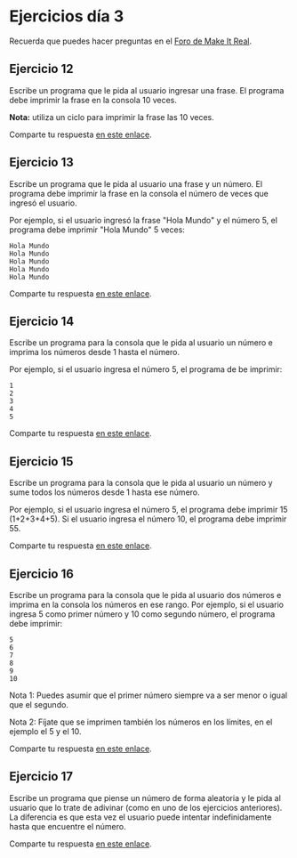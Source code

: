 # Ejercicios día 3

Recuerda que puedes hacer preguntas en el [Foro de Make It Real](https://foro.makeitreal.camp/c/intro-javascript-sept-2022/).

## Ejercicio 12

Escribe un programa que le pida al usuario ingresar una frase. El programa debe imprimir la frase en la consola 10 veces.

**Nota:** utiliza un ciclo para imprimir la frase las 10 veces.

Comparte tu respuesta [en este enlace](https://foro.makeitreal.camp/t/respuestas-ejercicio-12-js-septiembre-2022/6252).

## Ejercicio 13

Escribe un programa que le pida al usuario una frase y un número. El programa debe imprimir la frase en la consola el número de veces que ingresó el usuario.

Por ejemplo, si el usuario ingresó la frase "Hola Mundo" y el número 5, el programa debe imprimir "Hola Mundo" 5 veces:

```
Hola Mundo
Hola Mundo
Hola Mundo
Hola Mundo
Hola Mundo
```

Comparte tu respuesta [en este enlace](https://foro.makeitreal.camp/t/respuestas-ejercicio-13-js-septiembre-2022/6253).

## Ejercicio 14

Escribe un programa para la consola que le pida al usuario un número e imprima los números desde 1 hasta el número.

Por ejemplo, si el usuario ingresa el número 5, el programa de be imprimir:

```
1
2
3
4
5
```

Comparte tu respuesta [en este enlace](https://foro.makeitreal.camp/t/respuestas-ejercicio-14-js-septiembre-2022/6254).

## Ejercicio 15

Escribe un programa para la consola que le pida al usuario un número y sume todos los números desde 1 hasta ese número.

Por ejemplo, si el usuario ingresa el número 5, el programa debe imprimir 15 (1+2+3+4+5). Si el usuario ingresa el número 10, el programa debe imprimir 55.

Comparte tu respuesta [en este enlace](https://foro.makeitreal.camp/t/respuestas-ejercicio-15-js-septiembre-2022/6255).

## Ejercicio 16

Escribe un programa para la consola que le pida al usuario dos números e imprima en la consola los números en ese rango. Por ejemplo, si el usuario ingresa 5 como primer número y 10 como segundo número, el programa debe imprimir:

```
5
6
7
8
9
10
```

Nota 1: Puedes asumir que el primer número siempre va a ser menor o igual que el segundo.

Nota 2: Fíjate que se imprimen también los números en los límites, en el ejemplo el 5 y el 10.

Comparte tu respuesta [en este enlace](https://foro.makeitreal.camp/t/respuestas-ejercicio-16-js-septiembre-2022/6256).

## Ejercicio 17

Escribe un programa que piense un número de forma aleatoria y le pida al usuario que lo trate de adivinar (como en uno de los ejercicios anteriores). La diferencia es que esta vez el usuario puede intentar indefinidamente hasta que encuentre el número.

Comparte tu respuesta [en este enlace](https://foro.makeitreal.camp/t/respuestas-ejercicio-17-js-septiembre-2022/6257).
